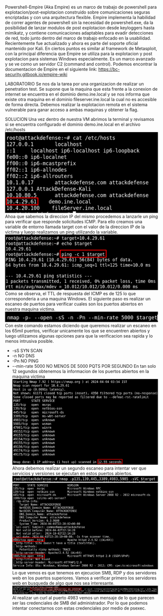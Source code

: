 Powershell-Empire (Aka Empire) es un marco de trabajo de powershell para explotacion/post-explotacion construido sobre comunicaciones seguras encriptadas y con una arquitectura flexible.
Empire implementa la habilidad de correr agentes de powershell sin la necesidad de powershell.exe, da la posibilidad de lanzar modulos de post explotacion desde keyloggers hasta mimikatz, y contiene comunicaciones adaptables para evadir detecciones de red, todo junto dentro del marco de trabajo enfocado en la usabilidad.
Recientemente fue actualizado y ahora es parte del soporte oficial mantenido por Kali.
En ciertos puntos es similar al framework de Metasploit, con la principal diferencia que Empire se utiliza para la explotacion y post explotacion para sistemas Windows especialmente.
Es un marco avanzado y se ve como un servidor C2 (command and control).
Podemos encontrar la documentacion de Empire en el siguiente link: https://bc-security.gitbook.io/empire-wiki

LABORATORIO
Se nos da la tarea por una organizacion de realizar un penetration test. Se supone que la maquina que esta frente a la conexion de internet se encuentra en el dominio demo.ine.local y se nos informa que existe otra maquina en el dominio fileserver.ine.local la cual no es accesible de forma directa.
Debemos realizar la explotacion remota en el sistema vulnerable para ganar acceso a ambas maquinas y obtener la flag.

SOLUCION
Una vez dentro de nuestra VM abrimos la terminal y revisamos si se encuentra configurado el dominio demo.ine.local en el archivo /etc/hosts
![](../../../../Pasted%20image%2020240403191541.png)
Ahoa que sabemos la direccion IP del mismo procedemos a lanzarle un ping para verificar que responde solicitudes ICMP. Para ello creamos una variable de entorno llamada target con el valor de la direccion IP de la victima y luego realizamos un ping utilizando la variable.
![](../../../../Pasted%20image%2020240403191924.png)
Como se observa, el TTL de respuesta del ICMP es de 125 lo que corresponderia a una maquina Windows. El siguiente paso es realizar un escaneo de puertos para verificar cuales son los puertos abiertos en nuestra maquina victima.
![](../../../../Pasted%20image%2020240403192232.png)
Con este comando estamos diciendo que queremos realizar un escaneo en los 65mil puertos, verificar unicamente los que se encuentren abiertos y luego utilizamos algunas opciones para que la verificacion sea rapida y lo menos intrusiva posible.
- -sS SYN SCAN
- -n NO DNS
- -Pn NO PING
- --min-rate 5000 NO MENOS DE 5000 PQTS POR SEGUNDO
En tan solo 12 segundos obtenemos la informacion de los puertos abiertos en la maquina victima ![](../../../../Pasted%20image%2020240403192545.png)
Ahora debemos realizar un segundo escaneo para intentar ver que servicios y versiones se ejecutan en estos puertos abiertos.
![](../../../../Pasted%20image%2020240403193023.png)
![](../../../../Pasted%20image%2020240403193006.png)
Lo que vemos es que tenemos en ejecucion SMB, RDP y dos servidores web en los puertos superiores. Vamos a verificar primero los servidores web en busqueda de algo que nos sea interesante.
![](../../../../Pasted%20image%2020240403193600.png)
Al realizar un curl al puerto 4983 vemos un mensaje de lo que parecen ser las credenciales de SMB del administrador. Por lo que podemos intentar conectarnos con estas credenciales por medio de psexec.
